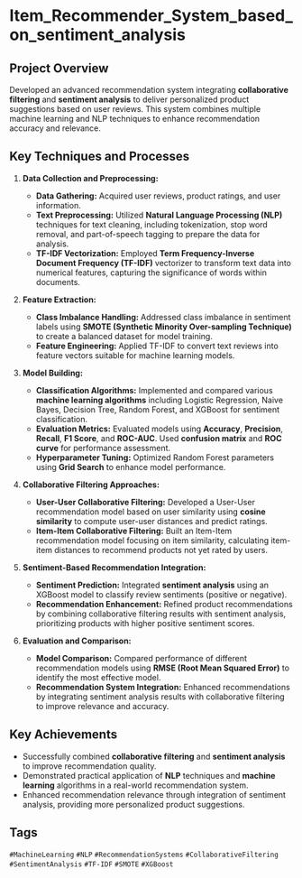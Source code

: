 # Item_Recommender_System_based_on_sentiment_analysis


## Project Overview
Developed an advanced recommendation system integrating **collaborative filtering** and **sentiment analysis** to deliver personalized product suggestions based on user reviews. This system combines multiple machine learning and NLP techniques to enhance recommendation accuracy and relevance.

## Key Techniques and Processes

1. **Data Collection and Preprocessing:**
   - **Data Gathering:** Acquired user reviews, product ratings, and user information.
   - **Text Preprocessing:** Utilized **Natural Language Processing (NLP)** techniques for text cleaning, including tokenization, stop word removal, and part-of-speech tagging to prepare the data for analysis.
   - **TF-IDF Vectorization:** Employed **Term Frequency-Inverse Document Frequency (TF-IDF)** vectorizer to transform text data into numerical features, capturing the significance of words within documents.
2. **Feature Extraction:**
   - **Class Imbalance Handling:** Addressed class imbalance in sentiment labels using **SMOTE (Synthetic Minority Over-sampling Technique)** to create a balanced dataset for model training.
   - **Feature Engineering:** Applied TF-IDF to convert text reviews into feature vectors suitable for machine learning models.

3. **Model Building:**
   - **Classification Algorithms:** Implemented and compared various **machine learning algorithms** including Logistic Regression, Naive Bayes, Decision Tree, Random Forest, and XGBoost for sentiment classification.
   - **Evaluation Metrics:** Evaluated models using **Accuracy**, **Precision**, **Recall**, **F1 Score**, and **ROC-AUC**. Used **confusion matrix** and **ROC curve** for performance assessment.
   - **Hyperparameter Tuning:** Optimized Random Forest parameters using **Grid Search** to enhance model performance.

4. **Collaborative Filtering Approaches:**
   - **User-User Collaborative Filtering:** Developed a User-User recommendation model based on user similarity using **cosine similarity** to compute user-user distances and predict ratings.
   - **Item-Item Collaborative Filtering:** Built an Item-Item recommendation model focusing on item similarity, calculating item-item distances to recommend products not yet rated by users.

5. **Sentiment-Based Recommendation Integration:**
   - **Sentiment Prediction:** Integrated **sentiment analysis** using an XGBoost model to classify review sentiments (positive or negative).
   - **Recommendation Enhancement:** Refined product recommendations by combining collaborative filtering results with sentiment analysis, prioritizing products with higher positive sentiment scores.

6. **Evaluation and Comparison:**
   - **Model Comparison:** Compared performance of different recommendation models using **RMSE (Root Mean Squared Error)** to identify the most effective model.
   - **Recommendation System Integration:** Enhanced recommendations by integrating sentiment analysis results with collaborative filtering to improve relevance and accuracy.



## Key Achievements
- Successfully combined **collaborative filtering** and **sentiment analysis** to improve recommendation quality.
- Demonstrated practical application of **NLP** techniques and **machine learning** algorithms in a real-world recommendation system.
- Enhanced recommendation relevance through integration of sentiment analysis, providing more personalized product suggestions.

## Tags
`#MachineLearning` `#NLP` `#RecommendationSystems` `#CollaborativeFiltering` `#SentimentAnalysis` `#TF-IDF` `#SMOTE` `#XGBoost`
